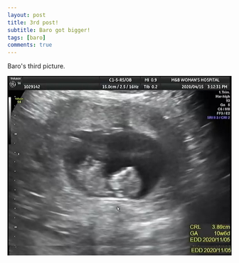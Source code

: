 ```yaml
---
layout: post
title: 3rd post!
subtitle: Baro got bigger!
tags: [baro]
comments: true
---
```


Baro's third picture.

![Crepe](/img/2020-04-15-3rd-post/baro3.jpg)
